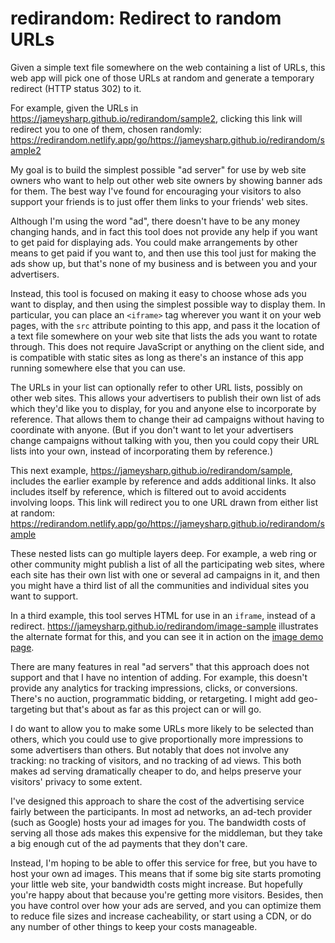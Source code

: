 # redirandom: Redirect to random URLs

Given a simple text file somewhere on the web containing a list of URLs, this
web app will pick one of those URLs at random and generate a temporary redirect
(HTTP status 302) to it.

For example, given the URLs in <https://jameysharp.github.io/redirandom/sample2>,
clicking this link will redirect you to one of them, chosen randomly:
<https://redirandom.netlify.app/go/https://jameysharp.github.io/redirandom/sample2>

My goal is to build the simplest possible "ad server" for use by web site
owners who want to help out other web site owners by showing banner ads for
them. The best way I've found for encouraging your visitors to also support
your friends is to just offer them links to your friends' web sites.

Although I'm using the word "ad", there doesn't have to be any money changing
hands, and in fact this tool does not provide any help if you want to get paid
for displaying ads. You could make arrangements by other means to get paid if
you want to, and then use this tool just for making the ads show up, but that's
none of my business and is between you and your advertisers.

Instead, this tool is focused on making it easy to choose whose ads you want to
display, and then using the simplest possible way to display them. In
particular, you can place an `<iframe>` tag wherever you want it on your web
pages, with the `src` attribute pointing to this app, and pass it the location
of a text file somewhere on your web site that lists the ads you want to rotate
through. This does not require JavaScript or anything on the client side, and
is compatible with static sites as long as there's an instance of this app
running somewhere else that you can use.

The URLs in your list can optionally refer to other URL lists, possibly on
other web sites. This allows your advertisers to publish their own list of ads
which they'd like you to display, for you and anyone else to incorporate by
reference. That allows them to change their ad campaigns without having to
coordinate with anyone. (But if you don't want to let your advertisers change
campaigns without talking with you, then you could copy their URL lists into
your own, instead of incorporating them by reference.)

This next example, <https://jameysharp.github.io/redirandom/sample>, includes
the earlier example by reference and adds additional links. It also includes
itself by reference, which is filtered out to avoid accidents involving loops.
This link will redirect you to one URL drawn from either list at random:
<https://redirandom.netlify.app/go/https://jameysharp.github.io/redirandom/sample>

These nested lists can go multiple layers deep. For example, a web ring or
other community might publish a list of all the participating web sites, where
each site has their own list with one or several ad campaigns in it, and then
you might have a third list of all the communities and individual sites you
want to support.

In a third example, this tool serves HTML for use in an `iframe`, instead of a
redirect. <https://jameysharp.github.io/redirandom/image-sample> illustrates
the alternate format for this, and you can see it in action on the [image demo
page](https://jameysharp.github.io/redirandom/image-sample.html).

There are many features in real "ad servers" that this approach does not
support and that I have no intention of adding. For example, this doesn't
provide any analytics for tracking impressions, clicks, or conversions. There's
no auction, programmatic bidding, or retargeting. I might add geo-targeting but
that's about as far as this project can or will go.

I do want to allow you to make some URLs more likely to be selected than
others, which you could use to give proportionally more impressions to some
advertisers than others. But notably that does not involve any tracking: no
tracking of visitors, and no tracking of ad views. This both makes ad serving
dramatically cheaper to do, and helps preserve your visitors' privacy to some
extent.

I've designed this approach to share the cost of the advertising service fairly
between the participants. In most ad networks, an ad-tech provider (such as
Google) hosts your ad images for you. The bandwidth costs of serving all those
ads makes this expensive for the middleman, but they take a big enough cut of
the ad payments that they don't care.

Instead, I'm hoping to be able to offer this service for free, but you have to
host your own ad images. This means that if some big site starts promoting your
little web site, your bandwidth costs might increase. But hopefully you're
happy about that because you're getting more visitors. Besides, then you have
control over how your ads are served, and you can optimize them to reduce file
sizes and increase cacheability, or start using a CDN, or do any number of
other things to keep your costs manageable.

